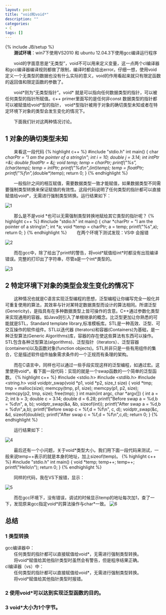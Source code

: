 ```yaml
---
layout: post
title: "void和void*"
description: ""
categories: 
- C
tags: []
---
```

{% include JB/setup %}  
　　**测试环境**：win7下使用VS2010 和 ubuntu 12.04.3下使用gcc编译运行程序

　　void的字面意思是“无类型”，void不可以用来定义变量，这一点两个cl编译器和gcc编译器编译规则都做了限制，编译时都会给出error。仔细一想，使用void定义一个无类型的数据也没有什么实际的意义，void的作用看起来就只有限定函数的返回值和限定函数的参数了。

　　void\*则为“无类型指针”。void\* 就是可以指向任何数据类型的指针，可以被任何类型的指针所赋值。c++ primer里面写的是任何非const 数据类型的指针都可以被赋值给void\*型的指针， void\*型指针被用于对象的确切类型未知或者在特定环境下对象的类型会发生变化的情况下。

　　下面我们针对这两种情况讨论。
## 1 对象的确切类型未知   ##
　　来看这一段代码
{% highlight c++ %}
#include "stdio.h"
int main()
{
	char *charPtr = "I am the pointer of a string\n";
	int i = 10;
	double j = 3.14;
	int *intPtr =&i;
	double *floatPtr = &j;
	void *temp;
	temp = charPtr;
	printf("%s",(char*)temp);
	temp = intPtr;
	printf("%d\n",*(int*)temp);
	temp = floatPtr;
	printf("%f\n",*(double*)temp);
	return 0;
}
{% endhighlight %}

　　一般指针之间的相互赋值，需要数据类型一致才能赋值，如果数据类型不同需要强制类型转换来保证赋值的有效性。这段代码说明了任何类型的指针都可以直接赋值给void*，无需进行强制类型转换。运行结果如下：

![1](http://d.pcs.baidu.com/thumbnail/675cc0e961615843d856151d1ad5f370?fid=859179042-250528-3589860867&time=1393248071&rt=pr&sign=FDTAER-DCb740ccc5511e5e8fedcff06b081203-v5JdrWlq7xPudYO3usaZ6dyPBCs%3D&expires=8h&prisign=RK9dhfZlTqV5TuwkO5ihMQzlM241kT2YfffnCZFTaEPwOxHv/XxtwRXLxDSXMBba1Ms9seOiqT9/QffwI8K2Baw0mmLABRQNl51b/oS8+InqoadADmwcyvUvQUkAvl8j879BObtgHePZ09BZiFo3CF7dwGcK/xIzausW8RTta6nycgI5A4W/Ju5XK/lbx40b7xvlT+8yG2JtdgCRiVnR1Bci3jkC1v+JSuq8iSxudjQ=&r=723784982&size=c850_u580&quality=100)  

　　那么是不是void *也可以无需强制类型转换地赋给其它类型的指针呢？
{% highlight c++ %}
#include "stdio.h"
int main()
{
	char *charPtr = "I am the pointer of a string\n";
	int *a;
	void *temp = charPtr;
	a = temp;
	printf("%s",a);
	return 0;
}
{% endhighlight %}
　　在两个环境下测试发现：VS中 会报错

![2](http://d.pcs.baidu.com/thumbnail/2b0a630ae981aa34d6dd2ced808de5cb?fid=859179042-250528-518289261&time=1393248071&rt=pr&sign=FDTAER-DCb740ccc5511e5e8fedcff06b081203-fWuYphU84I5u%2FJK1ciqZPxi6ebc%3D&expires=8h&prisign=RK9dhfZlTqV5TuwkO5ihMQzlM241kT2YfffnCZFTaEPwOxHv/XxtwRXLxDSXMBba1Ms9seOiqT9/QffwI8K2Baw0mmLABRQNl51b/oS8+InqoadADmwcyvUvQUkAvl8j879BObtgHePZ09BZiFo3CF7dwGcK/xIzausW8RTta6nycgI5A4W/Ju5XK/lbx40b7xvlT+8yG2JtdgCRiVnR1Bci3jkC1v+JSuq8iSxudjQ=&r=981925077&size=c850_u580&quality=100)    

　　而在gcc中，除了给出了printf的警告，将void\*赋值给int*时都没有出现编译错误。完整的打印出了字符串，尽管a是一个int\*类型的。

![3](http://d.pcs.baidu.com/thumbnail/64556771876c969c03e396aafb6bbce1?fid=859179042-250528-1627745633&time=1393248071&rt=pr&sign=FDTAER-DCb740ccc5511e5e8fedcff06b081203-X4HAkls%2Bv1X2vggsyVm8rp6k2vA%3D&expires=8h&prisign=RK9dhfZlTqV5TuwkO5ihMQzlM241kT2YfffnCZFTaEPwOxHv/XxtwRXLxDSXMBba1Ms9seOiqT9/QffwI8K2Baw0mmLABRQNl51b/oS8+InqoadADmwcyvUvQUkAvl8j879BObtgHePZ09BZiFo3CF7dwGcK/xIzausW8RTta6nycgI5A4W/Ju5XK/lbx40b7xvlT+8yG2JtdgCRiVnR1Bci3jkC1v+JSuq8iSxudjQ=&r=164659697&size=c850_u580&quality=100)   

## 2 特定环境下对象的类型会发生变化的情况下 ##
　　这种情况也就是C语言实现泛型编程的思想，泛型编程让你编写完全一般化并可重复使用的算法，其效率与针对某特定数据类型而设计的算法相同。所谓泛型(Genericity)，是指具有在多种数据类型上皆可操作的含意。C++通过参数化类型来实现通用的容器。如Java则引入了单根继承的概念。比泛型更加让你熟悉的可能就是STL，Standard template library,标准模板库。STL是一种高效、泛型、可交互操作的软件组件。STL以迭代器 (Iterators)和容器(Containers)为基础，是一种泛型算法(Generic Algorithms)库，容器的存在使这些算法有东西可以操作。STL包含各种泛型算法(algorithms)、泛型指针（iterators）、泛型容器(containers)以及函数对象(function objects)。STL并非只是一些有用组件的集合，它是描述软件组件抽象需求条件的一个正规而有条理的架构。

　　而在C语言中，同样也可以通过一些手段实现这样的泛型编程，如通过宏。这里使用void*。看下面一段代码：实现的就是一个swap函数的一个简单的泛型函数。
{% highlight c++ %}
#include <stdio.h>
#include <stdlib.h>
#include <string.h>
void voidptr_swap(void *p1, void *p2, size_t size)
{
void *tmp;
tmp = malloc(size);
memcpy(tmp, p1, size);
memcpy(p1, p2, size);
memcpy(p2, tmp, size);
free(tmp);
}
int main(int argc, char *argv[])
{
	int a = 2;
	int b = 3;
	double c = 3.14;
	double d = 6.28;
	printf("Before swap a = %d,b = %d\n", a, b);
	voidptr_swap(&a, &b, sizeof(int));
	printf("After swap a = %d,b = %d\n",a,b);
	printf("Before swap c = %f,d = %f\n", c, d);
	voidptr_swap(&c, &d, sizeof(double));
	printf("After swap c = %f,d = %f\n",c,d);
	return 0;
}
{% endhighlight %}

　　运行结果如下：

![4](http://d.pcs.baidu.com/thumbnail/12b19cf39dac9e793e7d9f52a1abaa0f?fid=859179042-250528-3689360868&time=1393248071&rt=pr&sign=FDTAER-DCb740ccc5511e5e8fedcff06b081203-1jwT4rRDVHC015IXgwzSV8udqI4%3D&expires=8h&prisign=RK9dhfZlTqV5TuwkO5ihMQzlM241kT2YfffnCZFTaEPwOxHv/XxtwRXLxDSXMBba1Ms9seOiqT9/QffwI8K2Baw0mmLABRQNl51b/oS8+InqoadADmwcyvUvQUkAvl8j879BObtgHePZ09BZiFo3CF7dwGcK/xIzausW8RTta6nycgI5A4W/Ju5XK/lbx40b7xvlT+8yG2JtdgCRiVnR1Bci3jkC1v+JSuq8iSxudjQ=&r=169676158&size=c850_u580&quality=100)   

　　最后还有一个小问题，关于void*类型大小。我们用下面一段代码来测试，一般来说temp++表示的就是本身的地址，加上sizeof(temp)。
{% highlight c++ %}
#include "stdio.h"
int main()
{
	void *temp;
	temp++;
	temp++;
	printf("Hello\n");
	return 0;
}
{% endhighlight %}

　　同样的代码，我在VS下报错，显示：  

![5](http://d.pcs.baidu.com/thumbnail/c296eeabfd1036c14afad86ae8def7d4?fid=859179042-250528-1759129504&time=1393248071&rt=pr&sign=FDTAER-DCb740ccc5511e5e8fedcff06b081203-B6nJbyqoqP0K2bqq8eHk3HJ1MdE%3D&expires=8h&prisign=RK9dhfZlTqV5TuwkO5ihMQzlM241kT2YfffnCZFTaEPwOxHv/XxtwRXLxDSXMBba1Ms9seOiqT9/QffwI8K2Baw0mmLABRQNl51b/oS8+InqoadADmwcyvUvQUkAvl8j879BObtgHePZ09BZiFo3CF7dwGcK/xIzausW8RTta6nycgI5A4W/Ju5XK/lbx40b7xvlT+8yG2JtdgCRiVnR1Bci3jkC1v+JSuq8iSxudjQ=&r=497571481&size=c850_u580&quality=100) 

　　而在gcc环境下，没有错误，调试的时候显示temp的地址每次加1，查了一下，发现原来gcc指定void\*的算法操作与char\*一致。
![6](http://d.pcs.baidu.com/thumbnail/6e7615c776c1cdce73df7f411b2f458d?fid=859179042-250528-160213781&time=1393248071&rt=pr&sign=FDTAER-DCb740ccc5511e5e8fedcff06b081203-GRLZo42cZIXAPJQ5E1tIMrqqCFE%3D&expires=8h&prisign=RK9dhfZlTqV5TuwkO5ihMQzlM241kT2YfffnCZFTaEPwOxHv/XxtwRXLxDSXMBba1Ms9seOiqT9/QffwI8K2Baw0mmLABRQNl51b/oS8+InqoadADmwcyvUvQUkAvl8j879BObtgHePZ09BZiFo3CF7dwGcK/xIzausW8RTta6nycgI5A4W/Ju5XK/lbx40b7xvlT+8yG2JtdgCRiVnR1Bci3jkC1v+JSuq8iSxudjQ=&r=647136300&size=c850_u580&quality=100) 

## 总结 ##
### 1 类型转换 
gcc编译器中：  
　　任何类型的指针都可以直接赋值给void\*，无需进行强制类型转换。  
　　将void\*赋值给其他指针类型时虽然会有警告，但是程序结果正确。  
cl编译器（vs）中：  
　　任何类型的指针都可以直接赋值给void\*，无需进行强制类型转换。  
　　将void\*赋值给其他指针类型时报错。  
### 2 使用void*可以达到实现泛型函数的目的。
### 3 void*大小为1个字节。

